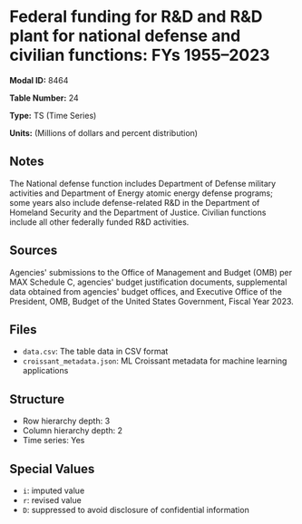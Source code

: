 # Federal funding for R&D and R&D plant for national defense and civilian functions: FYs 1955–2023

**Modal ID:** 8464

**Table Number:** 24

**Type:** TS (Time Series)

**Units:** (Millions of dollars and percent distribution)

## Notes

The National defense function includes Department of Defense military activities and Department of Energy atomic energy defense programs; some years also include defense-related R&D in the Department of Homeland Security and the Department of Justice. Civilian functions include all other federally funded R&D activities.

## Sources

Agencies' submissions to the Office of Management and Budget (OMB) per MAX Schedule C, agencies' budget justification documents, supplemental data obtained from agencies' budget offices, and Executive Office of the President, OMB, Budget of the United States Government, Fiscal Year 2023.

## Files

- `data.csv`: The table data in CSV format
- `croissant_metadata.json`: ML Croissant metadata for machine learning applications

## Structure

- Row hierarchy depth: 3
- Column hierarchy depth: 2
- Time series: Yes

## Special Values

- `i`: imputed value
- `r`: revised value
- `D`: suppressed to avoid disclosure of confidential information
